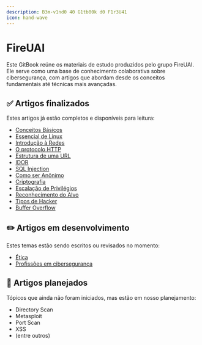 ```yaml
---
description: B3m-v1nd0 40 G1tb00k d0 F1r3U41
icon: hand-wave
---
```


# FireUAI

Este GitBook reúne os materiais de estudo produzidos pelo grupo FireUAI. Ele serve como uma base de conhecimento colaborativa sobre cibersegurança, com artigos que abordam desde os conceitos fundamentais até técnicas mais avançadas.

## ✅ Artigos finalizados

Estes artigos já estão completos e disponíveis para leitura:

* [Conceitos Básicos](introducao/conceitos-basicos.md)
* [Essencial de Linux](fundamentos/essencial-de-linux.md)
* [Introdução à Redes](fundamentos/introducao-a-redes.md)
* [O protocolo HTTP](seguranca-web/http-e-https.md)
* [Estrutura de uma URL](seguranca-web/estrutura-de-uma-url.md)
* [IDOR](seguranca-web/idor.md)
* [SQL Injection](seguranca-web/sql-injection.md)
* [Como ser Anônimo](extras/como-ser-anonimo.md)
* [Criptografia](criptografia/criptografia.md)
* [Escalação de Privilégios](full-pwn/privilege-escalation.md)
* [Reconhecimento do Alvo](full-pwn/reconhecimento-do-alvo.md)
* [Tipos de Hacker](introducao/tipos-de-hacker.md)
* [Buffer Overflow](binary-exploitation/buffer%20overflow.md)

## ✏️ Artigos em desenvolvimento

Estes temas estão sendo escritos ou revisados no momento:

* [Ética](introducao/etica.md)
* [Profissões em cibersegurança](introducao/profissoes-em-ciberseguranca.md)

## 📌 Artigos planejados

Tópicos que ainda não foram iniciados, mas estão em nosso planejamento:

* Directory Scan
* Metasploit
* Port Scan
* XSS
* (entre outros)
